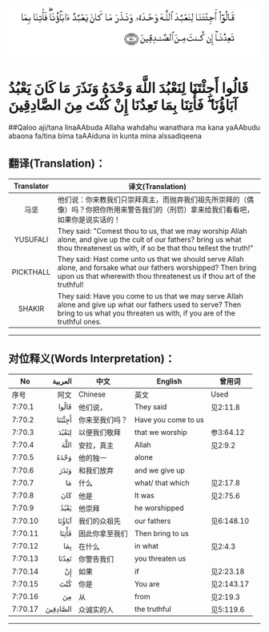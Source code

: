 ![007:070](images/007_070.gif)

# قَالُوا أَجِئْتَنَا لِنَعْبُدَ اللَّهَ وَحْدَهُ وَنَذَرَ مَا كَانَ يَعْبُدُ آبَاؤُنَا ۖ فَأْتِنَا بِمَا تَعِدُنَا إِنْ كُنْتَ مِنَ الصَّادِقِينَ 

##Qaloo aji/tana linaAAbuda Allaha wahdahu wanathara ma kana yaAAbudu abaona fa/tina bima taAAiduna in kunta mina alssadiqeena 

## 翻译(Translation)：

| Translator | 译文(Translation)                                            |
| :--------: | ------------------------------------------------------------ |
|    马坚    | 他们说：你来教我们只崇拜真主，而抛弃我们祖先所崇拜的（偶像）吗？你把你所用来警告我们的（刑罚）拿来给我们看看吧，如果你是说实话的！ |
|  YUSUFALI  | They said: "Comest thou to us, that we may worship Allah alone, and give up the cult of our fathers? bring us what thou threatenest us with, if so be that thou tellest the truth!" |
| PICKTHALL  | They said: Hast come unto us that we should serve Allah alone, and forsake what our fathers worshipped? Then bring upon us that wherewith thou threatenest us if thou art of the truthful! |
|   SHAKIR   | They said: Have you come to us that we may serve Allah alone and give up what our fathers used to serve? Then bring to us what you threaten us with, if you are of the truthful ones. |

---

## 对位释义(Words Interpretation)：

| No   | العربية | 中文    | English | 曾用词 |
| ---- | ------: | ------- | ------- | ------ |
| 序号 |    阿文 | Chinese | 英文    | Used   |
| 7:70.1  | قَالُوا    | 他们说，       | They said           | 见2:11.8   |
| 7:70.2  | أَجِئْتَنَا   | 你来至我们吗？ | Have you come to us |            |
| 7:70.3  | لِنَعْبُدَ    | 以便我们敬拜   | that we worship     | 参3:64.12  |
| 7:70.4  | اللَّهَ     | 安拉，真主     | Allah               | 见2:9.2    |
| 7:70.5  | وَحْدَهُ     | 他的独一       | alone               |            |
| 7:70.6  | وَنَذَرَ     | 和我们放弃     | and we give up      |            |
| 7:70.7  | مَا       | 什么           | what/ that which    | 见2:17.8   |
| 7:70.8  | كَانَ      | 他是           | It was              | 见2:75.6   |
| 7:70.9  | يَعْبُدُ     | 他崇拜         | he worshipped       |            |
| 7:70.10 | آبَاؤُنَا   | 我们的众祖先   | our fathers         | 见6:148.10 |
| 7:70.11 | فَأْتِنَا    | 因此你拿至我们 | Then bring to us    |            |
| 7:70.12 | بِمَا      | 在什么         | in what             | 见2:4.3    |
| 7:70.13 | تَعِدُنَا    | 你警告我们     | you threaten us     |            |
| 7:70.14 | إِنْ       | 如果           | if                  | 见2:23.18  |
| 7:70.15 | كُنْتَ      | 你是           | You are             | 见2:143.17 |
| 7:70.16 | مِنَ       | 从             | from                | 见2:19.3   |
| 7:70.17 | الصَّادِقِينَ | 众诚实的人     | the truthful        | 见5:119.6  |

---